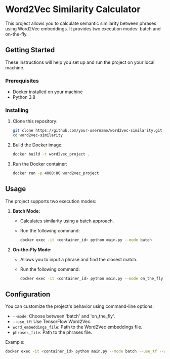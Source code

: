 # Word2Vec Similarity Calculator

This project allows you to calculate semantic similarity between phrases using Word2Vec embeddings. It provides two execution modes: batch and on-the-fly.

## Getting Started

These instructions will help you set up and run the project on your local machine.

### Prerequisites

- Docker installed on your machine
- Python 3.8

### Installing

1. Clone this repository:

    ```bash
    git clone https://github.com/your-username/word2vec-similarity.git
    cd word2vec-similarity
    ```

2. Build the Docker image:

    ```bash
    docker build -t word2vec_project .
    ```

3. Run the Docker container:

    ```bash
    docker run -p 4000:80 word2vec_project
    ```

## Usage

The project supports two execution modes:

1. **Batch Mode:**
   - Calculates similarity using a batch approach.
   - Run the following command:

        ```bash
        docker exec -it <container_id> python main.py --mode batch
        ```

2. **On-the-Fly Mode:**
   - Allows you to input a phrase and find the closest match.
   - Run the following command:

        ```bash
        docker exec -it <container_id> python main.py --mode on_the_fly
        ```

## Configuration

You can customize the project's behavior using command-line options:

- `--mode`: Choose between 'batch' and 'on_the_fly'.
- `--use_tf`: Use TensorFlow Word2Vec.
- `word_embeddings_file`: Path to the Word2Vec embeddings file.
- `phrases_file`: Path to the phrases file.

Example:

```bash
docker exec -it <container_id> python main.py --mode batch --use_tf --word_embeddings_file data/GoogleNews-vectors-negative300.bin.gz --phrases_file /data/phrases.csv
